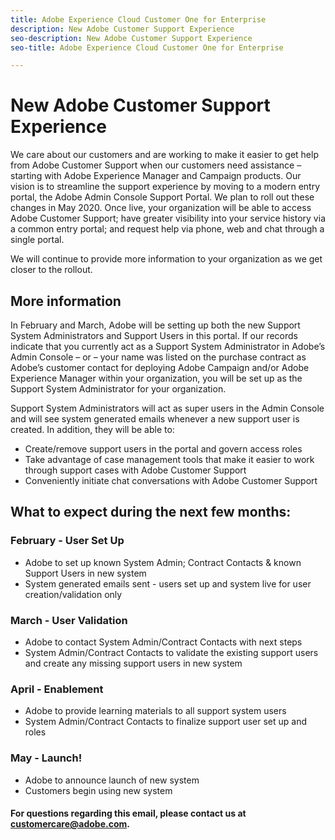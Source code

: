 ```yaml
---
title: Adobe Experience Cloud Customer One for Enterprise
description: New Adobe Customer Support Experience
seo-description: New Adobe Customer Support Experience
seo-title: Adobe Experience Cloud Customer One for Enterprise

---
```


# New Adobe Customer Support Experience

We care about our customers and are working to make it easier to get help from Adobe Customer Support when our customers need assistance – starting with Adobe Experience Manager and Campaign products. Our vision is to streamline the support experience by moving to a modern entry portal, the Adobe Admin Console Support Portal. We plan to roll out these changes in May 2020.  Once live, your organization will be able to access Adobe Customer Support; have greater visibility into your service history via a common entry portal; and request help via phone, web and chat through a single portal.

We will continue to provide more information to your organization as we get closer to the rollout.  

## More information 

In February and March, Adobe will be setting up both the new Support System Administrators and Support Users in this portal.  If our records indicate that you currently act as a Support System Administrator in Adobe’s Admin Console – or – your name was listed on the purchase contract as Adobe’s customer contact for deploying Adobe Campaign and/or Adobe Experience Manager within your organization, you will be set up as the Support System Administrator for your organization.

Support System Administrators will act as super users in the Admin Console and will see system generated emails whenever a new support user is created.  In addition, they will be able to:

* Create/remove support users in the portal and govern access roles
* Take advantage of case management tools that make it easier to work through support cases with Adobe Customer Support 
* Conveniently initiate chat conversations with Adobe Customer Support  

## What to expect during the next few months:

### February - User Set Up
* Adobe to set up known System Admin; Contract Contacts & known Support Users in new system
* System generated emails sent  - users set up and system live for user creation/validation only

### March - User Validation
* Adobe to contact System Admin/Contract Contacts with next steps
* System Admin/Contract Contacts to validate the existing support users and create any missing support users in new system

### April - Enablement
* Adobe to provide learning materials to all support system users
* System Admin/Contract Contacts to finalize support user set up and roles 
					
### May - Launch!
*  Adobe to announce launch of new system 
*  Customers begin using new system 
					
#### For questions regarding this email, please contact us at customercare@adobe.com. 

